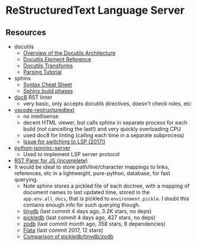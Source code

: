 # ReStructuredText Language Server

## Resources

- docutils
  - [Overview of the Docutils Architecture](http://docutils.sourceforge.net/docs/dev/hacking.html)
  - [Docutils Element Reference](http://docutils.sourceforge.net/docs/ref/doctree.html#id201)
  - [Docutils Transforms](http://docutils.sourceforge.net/docs/ref/transforms.html)
  - [Parsing Tutorial](https://eli.thegreenplace.net/2017/a-brief-tutorial-on-parsing-restructuredtext-rest/)
- sphinx
  - [Syntax Cheat Sheet](https://thomas-cokelaer.info/tutorials/sphinx/rest_syntax.html)
  - [Sphinx build phases](https://www.sphinx-doc.org/en/master/extdev/index.html#build-phases)
- [doc8](https://github.com/PyCQA/doc8) RST linter
  - very basic, only accepts docutils directives, doesn't check roles, etc
- [vscode-restructuredtext](https://github.com/vscode-restructuredtext/vscode-restructuredtext)
  - no intellisense
  - decent HTML viewer, but calls sphinx in separate process for each build (not cancelling the last!) and very quickly overloading CPU
  - used doc8 for linting (calling each time in a separate subprocess)
  - [Issue for switching to LSP (2017!)](https://github.com/vscode-restructuredtext/vscode-restructuredtext/issues/73)
- [python-jsonrpc-server](https://github.com/palantir/python-jsonrpc-server)
  - Used to implement LSP server protocol
- [RST Parer for JS (incomplete)](https://github.com/seikichi/restructured)
- It would be ideal to store path/line/character mappings to links, references, etc in a lightweight, pure-python, database, for fast querying.
  - Note sphinx stores a pickled file of each doctree, with a mapping of document names to last updated time, stored in the `app.env.all_docs`, that is pickled to `environment.pickle`. I doubt this contains enough info for such querying though.
  - [tinydb](https://github.com/msiemens/tinydb) (last commit 4 days ago, 3.2K stars, no deps)
  - [pickledb](https://github.com/patx/pickledb) (last commit 4 days ago, 427 stars, no deps)
  - [zodb](https://github.com/zopefoundation/ZODB) (last commit month ago, 358 stars, 8 dependencies)
  - [Flata](https://blog.ruanbekker.com/blog/2018/04/15/experimenting-with-python-and-flata-the-lightweight-document-orientated-database/) (last commit 2017, 12 stars)
  - [Comparison of pickledb/tinydb/zodb](https://opensourceforu.com/2017/05/three-python-databases-pickledb-tinydb-zodb/)
